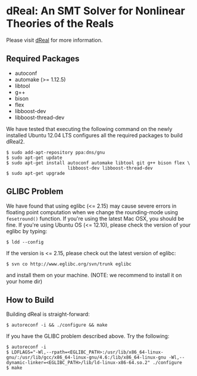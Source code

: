 dReal: An SMT Solver for Nonlinear Theories of the Reals
========================================================

Please visit [dReal] for more information.

[dReal]: http://dreal.cs.cmu.edu/

Required Packages
-----------------
 - autoconf
 - automake (>= 1.12.5)
 - libtool 
 - g++ 
 - bison 
 - flex 
 - libboost-dev
 - libboost-thread-dev 

We have tested that executing the following command on the newly installed Ubuntu 12.04 LTS
configures all the required packages to build dReal2.

    $ sudo add-apt-repository ppa:dns/gnu
    $ sudo apt-get update
    $ sudo apt-get install autoconf automake libtool git g++ bison flex \
                           libboost-dev libboost-thread-dev 
    $ sudo apt-get upgrade


GLIBC Problem
-------------

We have found that using eglibc (<= 2.15) may cause severe errors in floating
point computation when we change the rounding-mode using `fesetround()`
function. If you're using the latest Mac OSX, you should be fine. If you're
using Ubuntu OS (<= 12.10), please check the version of your eglibc by typing:

    $ ldd --config

If the version is <= 2.15, please check out the latest version of eglibc:

    $ svn co http://www.eglibc.org/svn/trunk eglibc

and install them on your machine. (NOTE: we recommend to install it on your home dir)



How to Build
------------

Building dReal is straight-forward:

    $ autoreconf -i && ./configure && make

If you have the GLIBC problem described above. Try the following:

    $ autoreconf -i
    $ LDFLAGS="-Wl,--rpath=<EGLIBC_PATH>:/usr/lib/x86_64-linux-gnu/:/usr/lib/gcc/x86_64-linux-gnu/4.6:/lib/x86_64-linux-gnu -Wl,--dynamic-linker=<EGLIBC_PATH>/lib/ld-linux-x86-64.so.2" ./configure 
    $ make

